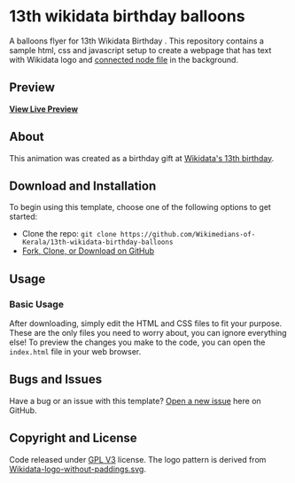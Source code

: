 # 13th wikidata birthday balloons
A balloons flyer for 13th Wikidata Birthday . This repository contains a sample html, css and javascript setup to create a webpage that has text with Wikidata logo and [connected node file](https://commons.wikimedia.org/wiki/File:Wikidata_nodes_in_white.svg) in the background.

## Preview

**[View Live Preview](https://wikimedians-of-kerala.github.io/13th-wikidata-birthday-balloons/)**

## About

This animation was created as a birthday gift at [Wikidata's 13th birthday](https://www.wikidata.org/wiki/Wikidata:Thirteenth_Birthday).

## Download and Installation

To begin using this template, choose one of the following options to get started:

- Clone the repo: `git clone https://github.com/Wikimedians-of-Kerala/13th-wikidata-birthday-balloons`
- [Fork, Clone, or Download on GitHub](https://github.com/Wikimedians-of-Kerala/13th-wikidata-birthday-balloon)

## Usage

### Basic Usage

After downloading, simply edit the HTML and CSS files to fit your purpose.
These are the only files you need to worry about, you can ignore everything else!
To preview the changes you make to the code, you can open the `index.html` file in your web browser.

## Bugs and Issues

Have a bug or an issue with this template? [Open a new issue](https://github.com/Wikimedians-of-Kerala/13th-wikidata-birthday-balloon/issues) here on GitHub.

## Copyright and License

Code released under [GPL V3](https://github.com/Wikimedians-of-Kerala/13th-wikidata-birthday-balloon/main/LICENSE) license.
The logo pattern is derived from [Wikidata-logo-without-paddings.svg](https://commons.wikimedia.org/wiki/File:Wikidata-logo-without-paddings.svg).
